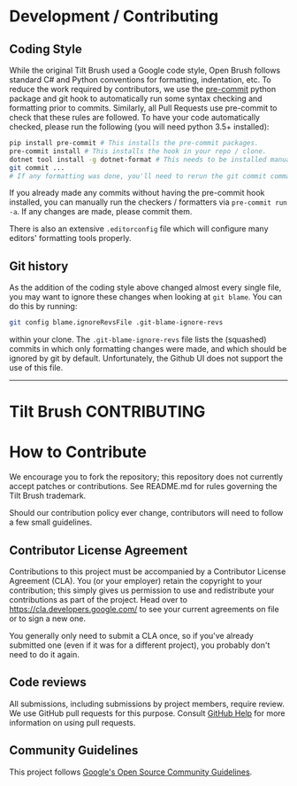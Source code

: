 # Development / Contributing

## Coding Style
While the original Tilt Brush used a Google code style, Open Brush follows standard C# and Python conventions for formatting, indentation, etc. To reduce the work required by contributors, we use the [pre-commit](https://pre-commit.com) python package and git hook to automatically run some syntax checking and formatting prior to commits. Similarly, all Pull Requests use pre-commit to check that these rules are followed. To have your code automatically checked, please run the following (you will need python 3.5+ installed):
```bash
pip install pre-commit # This installs the pre-commit packages.
pre-commit install # This installs the hook in your repo / clone.
dotnet tool install -g dotnet-format # This needs to be installed manually; all other checks will be downloaded automatically.
git commit ...
# If any formatting was done, you'll need to rerun the git commit command with the newly-modified file
```
If you already made any commits without having the pre-commit hook installed, you can manually run the checkers / formatters via `pre-commit run -a`. If any changes are made, please commit them.

There is also an extensive `.editorconfig` file which will configure many editors' formatting tools properly.

## Git history
As the addition of the coding style above changed almost every single file, you may want to ignore these changes when looking at `git blame`. You can do this by running:
```bash
git config blame.ignoreRevsFile .git-blame-ignore-revs
```
within your clone. The `.git-blame-ignore-revs` file lists the (squashed) commits in which only formatting changes were made, and which should be ignored by git by default. Unfortunately, the Github UI does not support the use of this file.

---

# Tilt Brush CONTRIBUTING

# How to Contribute

We encourage you to fork the repository; this repository does not currently
accept patches or contributions. See README.md for rules governing
the Tilt Brush trademark.

Should our contribution policy ever change, contributors will need to
follow a few small guidelines.

## Contributor License Agreement

Contributions to this project must be accompanied by a Contributor License
Agreement (CLA). You (or your employer) retain the copyright to your
contribution; this simply gives us permission to use and redistribute your
contributions as part of the project. Head over to
<https://cla.developers.google.com/> to see your current agreements on file or
to sign a new one.

You generally only need to submit a CLA once, so if you've already submitted one
(even if it was for a different project), you probably don't need to do it
again.

## Code reviews

All submissions, including submissions by project members, require review. We
use GitHub pull requests for this purpose. Consult
[GitHub Help](https://help.github.com/articles/about-pull-requests/) for more
information on using pull requests.

## Community Guidelines

This project follows
[Google's Open Source Community Guidelines](https://opensource.google/conduct/).
